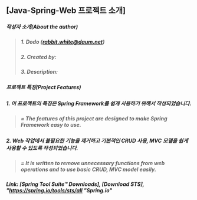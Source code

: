 ## [Java-Spring-Web 프로젝트 소개]

##### 작성자 소개(About the author)
> ##### 1. Dodo (rabbit.white@daum.net)
> ##### 2. Created by:
> ##### 3. Description:

##### 프로젝트 특징(Project Features)
##### 1. 이 프로젝트의 특징은 Spring Framework를 쉽게 사용하기 위해서 작성되었습니다.
> ##### = The features of this project are designed to make Spring Framework easy to use.
##### 2. Web 작업에서 불필요한 기능을 제거하고 기본적인 CRUD 사용, MVC 모델을 쉽게 사용할 수 있도록 작성되었습니다.
> ##### = It is written to remove unnecessary functions from web operations and to use basic CRUD, MVC model easily.

##### Link: [Spring Tool Suite™ Downloads], [Download STS], "https://spring.io/tools/sts/all "Spring.io"
